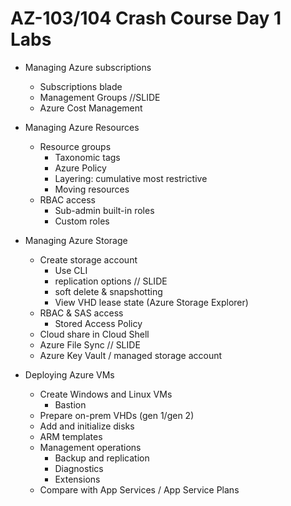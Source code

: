 # AZ-103/104 Crash Course Day 1 Labs

* Managing Azure subscriptions
  - Subscriptions blade
  - Management Groups //SLIDE
  - Azure Cost Management

* Managing Azure Resources
  - Resource groups
      + Taxonomic tags
      + Azure Policy
      + Layering: cumulative most restrictive
      + Moving resources
  - RBAC access
      + Sub-admin built-in roles
      + Custom roles

* Managing Azure Storage
  - Create storage account
    + Use CLI
    + replication options   // SLIDE
    + soft delete & snapshotting
    + View VHD lease state (Azure Storage Explorer)
  - RBAC & SAS access
    + Stored Access Policy
  - Cloud share in Cloud Shell
  - Azure File Sync  // SLIDE
  - Azure Key Vault / managed storage account

* Deploying Azure VMs
  - Create Windows and Linux VMs
    + Bastion
  - Prepare on-prem VHDs (gen 1/gen 2)
  - Add and initialize disks
  - ARM templates
  - Management operations
    + Backup and replication
    + Diagnostics
    + Extensions
  - Compare with App Services / App Service Plans